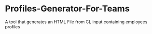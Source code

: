 # Profiles-Generator-For-Teams
A tool that generates an HTML File from CL input containing employees profiles
